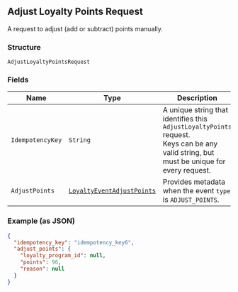 ## Adjust Loyalty Points Request

A request to adjust (add or subtract) points manually.

### Structure

`AdjustLoyaltyPointsRequest`

### Fields

| Name | Type | Description |
|  --- | --- | --- |
| `IdempotencyKey` | `String` | A unique string that identifies this `AdjustLoyaltyPoints` request. <br>Keys can be any valid string, but must be unique for every request. |
| `AdjustPoints` | [`LoyaltyEventAdjustPoints`](/doc/models/loyalty-event-adjust-points.md) | Provides metadata when the event `type` is `ADJUST_POINTS`. |

### Example (as JSON)

```json
{
  "idempotency_key": "idempotency_key6",
  "adjust_points": {
    "loyalty_program_id": null,
    "points": 96,
    "reason": null
  }
}
```

